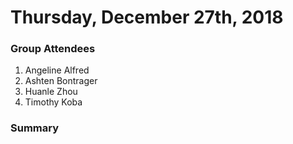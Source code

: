 # Thursday, December 27th, 2018


### Group Attendees
1. Angeline Alfred
2. Ashten Bontrager
3. Huanle Zhou
4. Timothy Koba

### Summary

